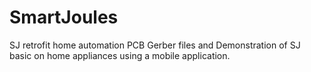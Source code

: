 # SmartJoules
SJ retrofit home automation PCB Gerber files and Demonstration of SJ basic on home appliances using a mobile application.
